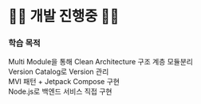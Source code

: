# 🏃🏻 개발 진행중 🏃🏻

### 학습 목적
Multi Module을 통해 Clean Architecture 구조 계층 모듈분리  
Version Catalog로 Version 관리  
MVI 패턴 + Jetpack Compose 구현  
Node.js로 백엔드 서비스 직접 구현
